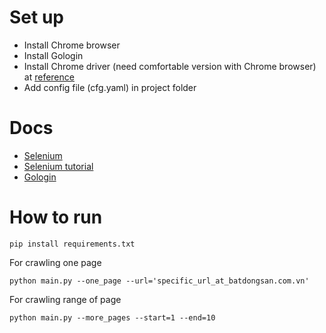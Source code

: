# Set up
- Install Chrome browser
- Install Gologin
- Install Chrome driver (need comfortable version with Chrome browser) at [reference](https://googlechromelabs.github.io/chrome-for-testing/#stable)
- Add config file (cfg.yaml) in project folder

# Docs
- [Selenium](https://selenium-python.readthedocs.io/locating-elements.html)
- [Selenium tutorial](https://www.scrapingbee.com/blog/selenium-python/#the-find_element-methods)
- [Gologin](https://github.com/gologinapp/pygologin)

# How to run
```commandline
pip install requirements.txt
```
For crawling one page
```commandline
python main.py --one_page --url='specific_url_at_batdongsan.com.vn'
```
For crawling range of page
```commandline
python main.py --more_pages --start=1 --end=10
```